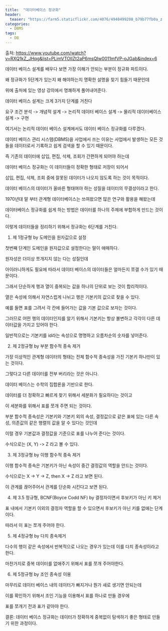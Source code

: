 ```yaml
---
title:  "데이터베이스 정규화"
header:
  teaser: "https://farm5.staticflickr.com/4076/4940499208_b79b77fb0a_z.jpg"
categories: 
  - DBMS
tags:
  - DB
---
```


출처: https://www.youtube.com/watch?v=RXQ1kZ_JHqg&list=PLimVTOIIZt2aP6msQIw0011mfVP-oJGab&index=6

데이터 베이스 설계를 배우다 보면 가장 이해가 안되는 부분이 정규화 파트이다.

왜 정규화가 5단계가 있는지 왜 해야하는지 명확한 설명을 찾기 힘들기 때문인데

위에 출처에 있는 영상 강의에서 명쾌하게 풀어내어준다.

데이터 베이스 설계는 크게 3가지 단계를 거친다

요구 조건 분석 -> 개념적 설계 -> 논리적 데이터 베이스 설계 -> 물리적 데이터베이스 설계 -> 구현

여기서는 논리적 데이터 베이스 설계에서도 데이터 베이스 정규화를 다루겠다.

데이터 베이스 관리 시스템(DBMS)을 사업에서 쓰는 이유는 사업에서 발생하는 모든 것들을 데이터로서 기록하고 쉽게 검색을 할 수 있기 때문이다.

즉 기존의 데이터에 삽입, 편집, 삭제, 조회가 간편하게 되어야 하는데

데이터 베이스 정규화는 이 데이터들이 정확한 형태로 저장이 되어서

삽입, 편집, 삭제, 조회 중에 잘못된 데이터가 나오지 않도록 하는 것이 목적이다.

데이터 베이스의 데이터가 올바른 형태여야 하는 성질을 데이터의 무결성이라고 한다.

1970년대 말 부터 관계형 데이터베이스는 쓰여왔으면 많은 연구와 활용을 해왔는데

데이터베이스 정규화를 쉽게 하는 방법은 데이터를 하나의 주제에 부합하게 만드는 것이다.

이렇게 데이터들을 정리하기 위해서 정규화는 6단계를 거친다.

1. 제 1정규형 by 도메인을 원자값으로 설정
 
 첫번째 단계인 도메인을 원자값으로 설정한다는 말이 애매하다.

원자성은 더이상 쪼개지지 않는 다는 성질인데

아이러니하게도 필요에 따라서 데이터 베이스의 데이터들은 얼마든지 쪼갤 수가 있기 때문이다.

그래서 단순하게 행과 열이 중복되는 값을 하나의 단위로 보는 것이 합리적이다.

열은 속성에 의해서 자연스럽게 나뉘고 행은 기본키의 값으로 찾을 수 있다.

예를 들면 표를 그려서 각 칸에 들어가는 값을 기본 값으로 보자는 것이다. 

그러므로 어떤 행의 데이터인지를 알기 위해서 기본키는 항상 불변하고 각각이 다른 데이터값을 가지고 있어야 한다.

일반적으로는 기본키를 id라는 속성으로 명명하고 오름차순의 숫자를 넣어준다.

2. 제 2정규형 by 부분 함수적 종속 제거

  
  가장 이상적인 관계형 데이터의 형태는 전체 함수적 종속성을 가진 기본키 하나만이 있는 것이다.

그렇다고 다른 데이터를 전부 버리라는 것은 아니다.

데이터 베이스는 수학의 집합론을 기반으로 한다.

데이터를 더 정확하고 빠르게 찾기 위해서 세분화가 필요하다는 것이고

이 세분화를 위해서 표를 쪼개 주면 되는 것이다.

부분 함수적 종속성은 기본키와 기본키 외의 속성, 결정값으로 같은 표에 있는 다른 속성, 의존값의 같은 행렬의 값을 알 수 있다는 것인데

이럴 경우 기본값과 결정값을 기준으로 표를 나누어 준다는 것이다.

수식으로는 (X, Y) -> Z 라고 볼 수 있다.

3. 제 3정규형 by 이행 함수적 종속 제거

  이행 함수적 종속은 기본키가 아닌 속성이 중간 결정값의 역할을 안드는 것이다.

수식으로는 X -> Y -> Z, then X -> Z 라고 보면 된다.

이 관계를 끊어주어서 관계를 단순화 시킨다고 보면 된다.

4. 제 3.5 정규형, BCNF(Boyce Codd NF) by 결정자이면서 후보키가 아닌 키 제거

표 내에서 기본키 이외의 결정자 역할을 할 수 있으면서 후보키가 아닌 키를 없애는 단계이다. 

따라서 이 표는 쪼개 주어야 한다.

5. 제 4정규형 by 다치 종속제거

  다수의 행이 같은 속성에서 반복적으로 나오는 경우가 있는데 이를 다치 종속성이라고 한다.

마찬가지로 중복 데이터를 없애주기 위해서 표를 쪼개 주어야한다.


6. 제 5정규형 by 조인 종속성 이용
  
  마무리로 데이터 베이스 내의 데이터가 빠지거나 뭔가 새로 생기면 안되는데
  
  이를 확인하기 위해서 조인 기능을 이용해서 표를 하나로 만들 경우에
  
  표를 쪼개기 전과 표가 같아야 한다.
  


결론: 데이터 베이스 정규화는 데이터가 정확하게 중복없이 탐색하기 좋은 형태로 만들기 위한 과정이다.




[^posts]: Footnote test.
